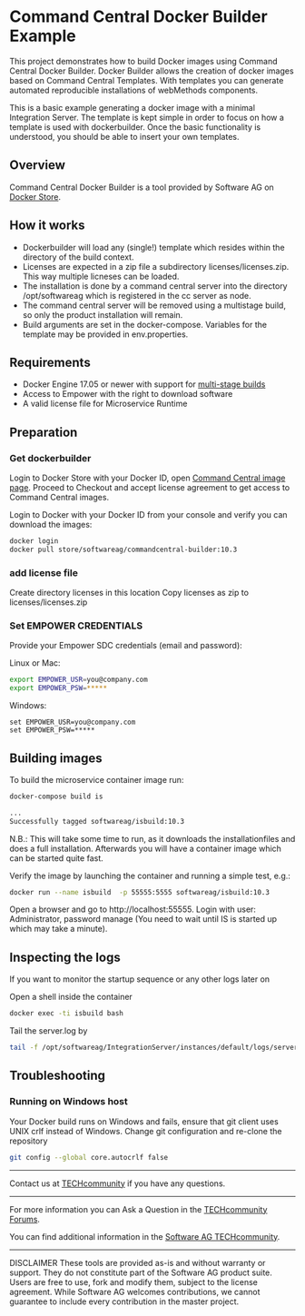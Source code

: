 # Command Central Docker Builder Example

This project demonstrates how to build Docker images using Command Central Docker Builder.
Docker Builder allows the creation of docker images based on Command Central Templates.
With templates you can generate automated reproducible installations of webMethods components.

This is a basic example generating a docker image with a minimal Integration Server.
The template is kept simple in order to focus on how a template is used with dockerbuilder.
Once the basic functionality is understood, you should be able to insert your own templates.

## Overview

Command Central Docker Builder is a tool provided by Software AG
on [Docker Store](https://store.docker.com/images/softwareag-commandcentral).



## How it works

* Dockerbuilder will load any (single!) template which resides within the directory of the build context.
* Licenses are expected in a zip file a subdirectory licenses/licenses.zip. This way multiple licneses can be loaded.
* The installation is done by a command central server into the directory /opt/softwareag which is registered in the cc server as node.
* The command central server will be removed using a multistage build, so only the product installation  will remain.
* Build arguments are set in the docker-compose. Variables for the template may be provided in env.properties.

## Requirements

* Docker Engine 17.05 or newer with support for [multi-stage builds](https://docs.docker.com/develop/develop-images/multistage-build/)
* Access to Empower with the right to download software
* A valid license file for Microservice Runtime

## Preparation

### Get dockerbuilder

Login to Docker Store with your Docker ID, open [Command Central image page](https://store.docker.com/images/softwareag-commandcentral).
Proceed to Checkout and accept license agreement to get access to Command Central images.

Login to Docker with your Docker ID from your console and verify you can download the images:

```bash
docker login
docker pull store/softwareag/commandcentral-builder:10.3
```

### add license file

Create directory licenses in this location
Copy licenses as zip to licenses/licenses.zip

### Set EMPOWER CREDENTIALS

Provide your Empower SDC credentials (email and password):

Linux or Mac:

```bash
export EMPOWER_USR=you@company.com
export EMPOWER_PSW=*****
```

Windows:

```shell
set EMPOWER_USR=you@company.com
set EMPOWER_PSW=*****
```

## Building images

To build the microservice container image run:

```bash
docker-compose build is

...
Successfully tagged softwareag/isbuild:10.3
```

N.B.: This will take some time to run, as it downloads the installationfiles and does a full installation. 
Afterwards you will have a container image which can be started quite fast.

Verify the image by launching the container and running a simple test, e.g.:

```bash
docker run --name isbuild  -p 55555:5555 softwareag/isbuild:10.3
```

Open a browser and go to http://localhost:55555. Login with user: Administrator, password manage
(You need to wait until IS is started up which may take a minute).

## Inspecting the logs

If you want to monitor the startup sequence or any other logs later on

Open a shell inside the container

```bash
docker exec -ti isbuild bash
```

Tail the server.log by

```bash
tail -f /opt/softwareag/IntegrationServer/instances/default/logs/server.log 
```


## Troubleshooting

### Running on Windows host

Your Docker build runs on Windows and fails, ensure that git client uses UNIX crlf instead of Windows.
Change git configuration and re-clone the repository

```bash
git config --global core.autocrlf false
```

_______________
Contact us at [TECHcommunity](mailto:technologycommunity@softwareag.com?subject=Github/SoftwareAG) if you have any questions.
_______________
For more information you can Ask a Question in the [TECHcommunity Forums](http://techcommunity.softwareag.com/home/-/product/name/command-central).

You can find additional information in the [Software AG TECHcommunity](http://tech.forums.softwareag.com/techjforum/forums/list.page?product=command-central).
_______________
DISCLAIMER
These tools are provided as-is and without warranty or support. They do not constitute part of the Software AG product suite. Users are free to use, fork and modify them, subject to the license agreement. While Software AG welcomes contributions, we cannot guarantee to include every contribution in the master project.

